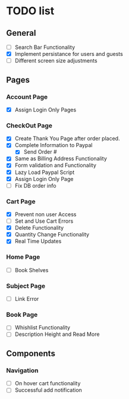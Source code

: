 # TODO list

## General

- [ ] Search Bar Functionality
- [x] Implement persistance for users and guests
- [ ] Different screen size adjustments

## Pages

### Account Page

- [x] Assign Login Only Pages

### CheckOut Page

- [x] Create Thank You Page after order placed.
- [x] Complete Information to Paypal
  - [x] Send Order #
- [x] Same as Billing Address Functionality
- [x] Form validation and Functionality
- [x] Lazy Load Paypal Script
- [x] Assign Login Only Page
- [ ] Fix DB order info

### Cart Page

- [x] Prevent non user Access
- [ ] Set and Use Cart Errors
- [x] Delete Functionality
- [x] Quantity Change Functionality
- [x] Real Time Updates

### Home Page

- [ ] Book Shelves

### Subject Page

- [ ] Link Error

### Book Page

- [ ] Whishlist Functionality
- [ ] Description Height and Read More

## Components

### Navigation

- [ ] On hover cart functionality
- [ ] Successful add notification
